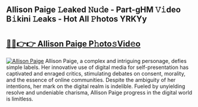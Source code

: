 ## Allison Paige 𝙻eaked 𝙽u𝚍e - Part-gHM 𝚅𝚒deo B𝚒kini 𝙻eaks - Hot All 𝙿hotos YRKYy

# <h2><a href="http://ld4y1l.urlbe.top/?page=Allison+Paige">🔗🔗👉👉 Allison Paige P𝚑oto𝚜Vid𝚎o</a></h2>

[![Allison Paige](https://i.imgur.com/eBuTRDB.gif)](http://ld4y1l.urlbe.top/?page=Allison+Paige)
Allison Paige, a complex and intriguing personage, defies simple labels. Her innovative use of digital media for self-presentation has captivated and enraged critics, stimulating debates on consent, morality, and the essence of online communities. Despite the ambiguity of her intentions, her mark on the digital realm is indelible. Fueled by unyielding resolve and undeniable charisma, Allison Paige progress in the digital world is limitless.
